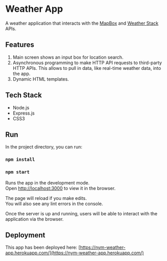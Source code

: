 # Weather App

A weather application that interacts with the [MapBox](https://www.mapbox.com/) and [Weather Stack](https://weatherstack.com/) APIs.


## Features
1. Main screen shows an input box for location search.
2. Asynchronous programming to make HTTP API requests to third-party HTTP APIs. This allows to pull in data, like real-time weather data, into the app.
3. Dynamic HTML templates. 


## Tech Stack

 - Node.js
 - Express.js
 - CSS3


## Run

In the project directory, you can run:
### `npm install`

### `npm start`

Runs the app in the development mode.\
Open [http://localhost:3000](http://localhost:3000) to view it in the browser.

The page will reload if you make edits.\
You will also see any lint errors in the console.

Once the server is up and running, users will be able to interact with the application via the browser.


## Deployment

This app has been deployed here: [https://nym-weather-app.herokuapp.com/](https://nym-weather-app.herokuapp.com/)

